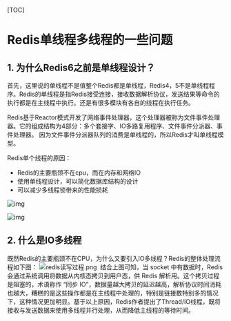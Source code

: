 [TOC]

# Redis单线程多线程的一些问题

## 1. 为什么Redis6之前是单线程设计？

首先，这里说的单线程不是值整个Redis都是单线程，Redis4，5不是单线程程序。Redis的单线程是指Redis接受连接，接收数据解析协议，发送结果等命令的执行都是在主线程中执行。还是有很多模块有各自的线程在执行任务。

Redis基于Reactor模式开发了网络事件处理器，这个处理器被称为文件事件处理器。它的组成结构为4部分：多个套接字、IO多路复用程序、文件事件分派器、事件处理器。
因为文件事件分派器队列的消费是单线程的，所以Redis才叫单线程模型。

Redis单个线程的原因：


- Redis的主要瓶颈不在cpu，而在内存和网络IO
- 使用单线程设计，可以简化数据库结构的设计
- 可以减少多线程锁带来的性能损耗




![img](https://gitee.com/dongzhonghua/zhonghua/raw/master/img/blog/redis%E7%BA%BF%E7%A8%8B%E6%A8%A1%E5%9E%8B.png)

![img](https://gitee.com/dongzhonghua/zhonghua/raw/master/img/blog/redis线程模型2.png)

## 2. 什么是IO多线程

 既然Redis的主要瓶颈不在CPU，为什么又要引入IO多线程？Redis的整体处理流程如下图：
![redis读写过程.png](https://gitee.com/dongzhonghua/zhonghua/raw/master/img/blog/redis%E8%AF%BB%E5%86%99%E8%BF%87%E7%A8%8B.png)
​ 结合上图可知，当 socket 中有数据时，Redis 会通过系统调用将数据从内核态拷贝到用户态，供 Redis 解析用。这个拷贝过程是阻塞的，术语称作 “同步 IO”，数据量越大拷贝的延迟越高，解析协议时间消耗也越大，糟糕的是这些操作都是在主线程中处理的，特别是链接数特别多的情况下，这种情况更加明显。基于以上原因，Redis作者提出了Thread/IO线程，既将接收与发送数据来使用多线程并行处理，从而降低主线程的等待时间。